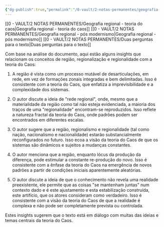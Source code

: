 ```yaml
---
{"dg-publish":true,"permalink":"/0-vault/2-notas-permanentes/geografia-regional-teoria-do-caos/","tags":["permanente"],"dgHomeLink":true,"dgShowLocalGraph":true,"dgShowFileTree":true,"dgEnableSearch":true,"noteIcon":""}
---
```


[[0 - VAULT/2 NOTAS PERMANENTES/Geografia regional - teoria do caos\|Geografia regional - teoria do caos]]
[[0 - VAULT/2 NOTAS PERMANENTES/Geografia regional - pós modernismo\|Geografia regional - pós modernismo]]
[[0 - VAULT/2 NOTAS PERMANENTES/Duas perguntas para o texto\|Duas perguntas para o texto]]

Com base na análise do documento, aqui estão alguns insights que relacionam os conceitos de região, regionalização e regionalidade com a teoria do Caos:

1. A região é vista como um processo mutável de desarticulações, em rede, em vez de formações zonais integradas e bem delimitadas. Isso é consistente com a teoria do Caos, que enfatiza a imprevisibilidade e a complexidade dos sistemas.

2. O autor discute a ideia de "rede regional", onde, mesmo que a materialidade da região como tal não esteja evidenciada, a maioria dos traços de uma "regionalidade" encontram-se reproduzidos. Isso reflete a natureza fractal da teoria do Caos, onde padrões podem ser encontrados em diferentes escalas.

3. O autor sugere que a região, regionalismo e regionalidade (tal como nação, nacionalismo e nacionalidade) estarão substancialmente reconfigurados no futuro. Isso ecoa a visão da teoria do Caos de que os sistemas são dinâmicos e sujeitos a mudanças constantes.

4. O autor menciona que a região, enquanto lócus da produção da diferença, pode estimular a constante re-produção do novo. Isso é consistente com a ênfase da teoria do Caos na emergência de novos padrões a partir de condições iniciais aparentemente aleatórias.

5. O autor discute a ideia de que o conhecimento não revela uma realidade preexistente, ele permite que as coisas "se mantenham juntas" num contexto dado e é este ajustamento e esta estabilização construída, este artifício, que os atores consideram como verdadeiro. Isso é consistente com a visão da teoria do Caos de que a realidade é complexa e não pode ser completamente prevista ou controlada.

Estes insights sugerem que o texto está em diálogo com muitas das ideias e temas centrais da teoria do Caos.